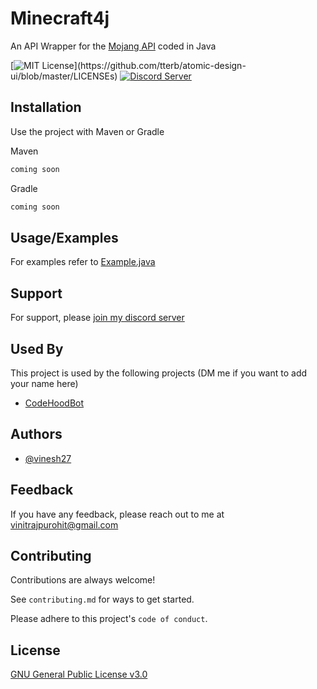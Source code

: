 
# Minecraft4j

An API Wrapper for the [Mojang API](https://wiki.vg/Mojang_API) coded in Java

[![MIT License](https://img.shields.io/apm/l/atomic-design-ui.svg?)](https://github.com/tterb/atomic-design-ui/blob/master/LICENSEs)
[![Discord Server](https://img.shields.io/discord/955769173412315136)](https://discord.gg/FmrEZSwXE4)
## Installation

Use the project with Maven or Gradle

Maven
```xml
coming soon
```
Gradle
```groovy
coming soon
```
    
## Usage/Examples
For examples refer to [Example.java](https://github.com/vinesh27/Minecraft4J/blob/main/src/main/java/io/github/vinesh27/minecraf4j/Example.java)


## Support

For support, please [join my discord server](https://discord.gg/58PTwWGQpB)
## Used By

This project is used by the following projects (DM me if you want to add your name here)
- [CodeHoodBot](https://github.com/vinesh27/Code-Hood-Bot)
## Authors

- [@vinesh27](https://www.github.com/vinesh27)


## Feedback

If you have any feedback, please reach out to me at vinitrajpurohit@gmail.com


## Contributing

Contributions are always welcome!

See `contributing.md` for ways to get started.

Please adhere to this project's `code of conduct`.


## License

[GNU General Public License v3.0](https://github.com/vinesh27/Minecraft4J/blob/main/LICENSE)

